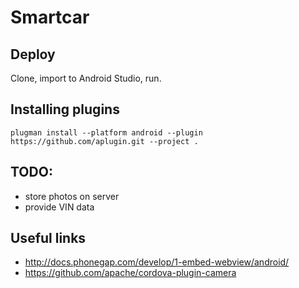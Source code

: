 # Smartcar

## Deploy

Clone, import to Android Studio, run.

## Installing plugins

    plugman install --platform android --plugin https://github.com/aplugin.git --project .

## TODO:

* store photos on server
* provide VIN data

## Useful links

* http://docs.phonegap.com/develop/1-embed-webview/android/
* https://github.com/apache/cordova-plugin-camera
